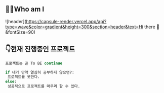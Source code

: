 ## 🤷‍♂️Who am I 

![header](https://capsule-render.vercel.app/api?type=wave&color=gradient&height=300&section=header&text=Hi there 👋&fontSize=90)






## 👇현재 진행중인 프로젝트 

 

```py
프로젝트는 곧 To BE continue

if 내가 만약 열심히 공부하지 않으면?:
 프로젝트를 못한다.
else:
 성공적으로 프로젝트를 마무리 할 수 있다.
```



